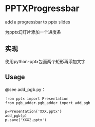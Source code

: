 # PPTXProgressbar
add a progressbar to pptx slides

为pptx幻灯片添加一个进度条

## 实现
使用python-pptx包画两个矩形再添加文字

## Usage
@see add_pgb.py：
```
from pptx import Presentation
from pgb_adder.pgb_adder import add_pgb

p=Presentation('XXX.pptx')
add_pgb(p)
p.save('XXX2.pptx')
```
